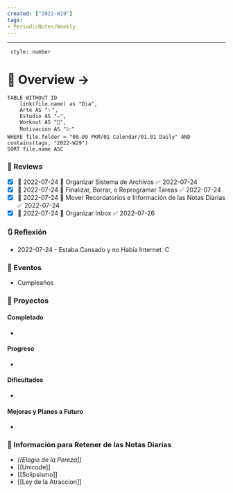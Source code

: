 ```yaml
---
created: ["2022-W29"]
tags: 
- PeriodicNotes/Weekly
---
```

___
```toc
 style: number
```
# 🌌 Overview -> 
```dataview
TABLE WITHOUT ID
	link(file.name) as "Dia",
	Arte AS "✨",
	Estudio AS "✏️",
	Workout AS "💪",
	Motivación AS "💹"
WHERE file.folder = "00-09 PKM/01 Calendar/01.01 Daily" AND contains(tags, "2022-W29")
SORT file.name ASC
```

### 📑 Reviews
- [x] 📅 2022-07-24 🔼 Organizar Sistema de Archivos ✅ 2022-07-24
- [x] 📅 2022-07-24 🔼 Finalizar, Borrar, o Reprogramar Tareas ✅ 2022-07-24
- [x] 📅 2022-07-24 🔼 Mover Recordatorios e Información de las Notas Diarias ✅ 2022-07-24
- [x] 📅 2022-07-24 🔼 Organizar Inbox ✅ 2022-07-26

### 🔃 Reflexión
- 2022-07-24 - Estaba Cansado y no Habia Internet :C
### 📜 Eventos
- Cumpleaños
### 📃 Proyectos
#### **Completado**
- 
#### **Progreso**
- 
#### **Dificultades**
- 
#### **Mejoras y Planes a Futuro**
- 
### 💾 Información para Retener de las Notas Diarias
- *[[Elogio de la Pereza]]*
- [[Unicode]]
- [[Solipsismo]]
- [[Ley de la Atraccion]]